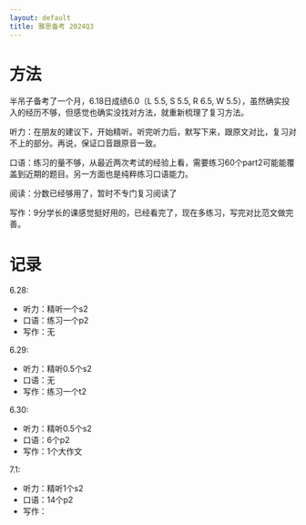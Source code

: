 ```yaml
---
layout: default
title: 雅思备考 2024Q3
---
```


# 方法
半吊子备考了一个月，6.18日成绩6.0（L 5.5, S 5.5, R 6.5, W 5.5），虽然确实投入的经历不够，但感觉也确实没找对方法，就重新梳理了复习方法。

听力：在朋友的建议下，开始精听。听完听力后，默写下来，跟原文对比，复习对不上的部分。再说，保证口音跟原音一致。

口语：练习的量不够，从最近两次考试的经验上看，需要练习60个part2可能能覆盖到近期的题目。另一方面也是纯粹练习口语能力。

阅读：分数已经够用了，暂时不专门复习阅读了

写作：9分学长的课感觉挺好用的，已经看完了，现在多练习，写完对比范文做完善。

# 记录

6.28:
+ 听力：精听一个s2
+ 口语：练习一个p2
+ 写作：无

6.29:
+ 听力：精听0.5个s2
+ 口语：无
+ 写作：练习一个t2

6.30:
+ 听力：精听0.5个s2
+ 口语：6个p2
+ 写作：1个大作文

7.1:
+ 听力：精听1个s2
+ 口语：14个p2
+ 写作：
